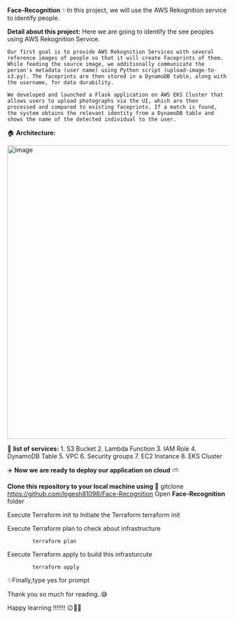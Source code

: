 **Face-Recognition**
    ✨In this project, we will use the AWS Rekognition service to identify people.

**Detail about this project:**
    Here we are going to identify the see peoples using AWS Rekognition Service.
    
    Our first goal is to provide AWS Rekognition Services with several reference images of people so that it will create Faceprints of them.  While feeding the source image, we additionally communicate the person's metadata (user name) using Python script (upload-image-to-s3.py). The faceprints are then stored in a DynamoDB table, along with the username, for data durability.

    We developed and launched a Flask application on AWS EKS Cluster that allows users to upload photographs via the UI, which are then processed and compared to existing faceprints. If a match is found, the system obtains the relevant identity from a DynamoDB table and shows the name of the detected individual to the user.

🏠 **Architecture:**

<img width="1217" height="670" alt="image" src="https://github.com/user-attachments/assets/88e76ca7-5f0f-4b38-982f-933f6a478633" />


📃 **list of services:**
    1. S3 Bucket
    2. Lambda Function
    3. IAM Role
    4. DynamoDB Table
    5. VPC
    6. Security groups
    7. EC2 Instance
    8. EKS Cluster

✈️ **Now we are ready to deploy our application on cloud** ⛅

**Clone this repository to your local machine using** 🧐
     gitclone https://github.com/logesh81098/Face-Recognition
     Open **Face-Recognition** folder
     
Execute Terraform init to Initiate the Terraform
            terraform init      

Execute Terraform plan to check about infrastructure 

            terraform plan

Execute Terraform apply to build this infrasturcute

            terraform apply

✨Finally,type yes for prompt


Thank you so much for reading..😅

Happy learning !!!!!!! 😉😶‍🌫️
